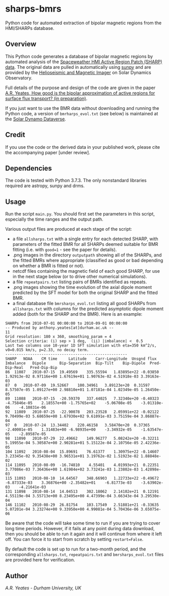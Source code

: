 # sharps-bmrs
Python code for automated extraction of bipolar magnetic regions from the HMI/SHARPs database.

## Overview

This Python code generates a database of bipolar magnetic regions by automated analysis of the <a href="http://jsoc.stanford.edu/doc/data/hmi/sharp/sharp.htm">Spaceweather HMI Active Region Patch (SHARP) data</a>. The original data are pulled in automatically using <a href="https://sunpy.org">sunpy</a> and are provided by the <a href="http://hmi.stanford.edu">Helioseismic and Magnetic Imager</a> on Solar Dynamics Observatory.

Full details of the purpose and design of the code are given in the paper <a href="">A.R. Yeates, How good is the bipolar approximation of active regions for surface flux transport? (in preparation)</a>.

If you just want to use the BMR data without downloading and running the Python code, a version of `bmrharps_evol.txt` (see below) is maintained at the <a href="">Solar Dynamo Dataverse</a>.

## Credit

If you use the code or the derived data in your published work, please cite the accompanying paper [under review].

## Dependencies

The code is tested with Python 3.7.3. The only nonstandard libraries required are astropy, sunpy and drms.

## Usage

Run the script `main.py`. You should first set the parameters in this script, especially the time ranges and the output path.

Various output files are produced at each stage of the script:
- a file `allsharps.txt` with a single entry for each detected SHARP, with parameters of the fitted BMR for all SHARPs deemed suitable for BMR fitting (i.e. with `good=1` - see the paper for details).
- .png images in the directory `outputpath` showing all of the SHARPs, and the fitted BMRs where appropriate (classified as good or bad depending on whether a BMR is fitted or not). 
- netcdf files containing the magnetic field of each good SHARP, for use in the next stage below (or to drive other numerical simulations).
- a file `repeatpairs.txt` listing pairs of BMRs identified as repeats.
- .png images showing the time evolution of the axial dipole moment predicted by the SFT model for both the original SHARP and the fitted BMR.
- a final database file `bmrsharps_evol.txt` listing all good SHARPs from `allsharps.txt` with columns for the predicted asymptotic dipole moment added (both for the SHARP and the BMR). Here is an example:
```
SHARPs from 2010-07-01 00:00:00 to 2010-09-01 00:00:00
-- Produced by anthony.yeates[at]durham.ac.uk --
11
Grid resolution: 180 x 360, smoothing_param = 4
Selection criteria: (i) sep > 1 deg,  (ii) |imbalance| <  0.5
Last two columns use 10-year 1D SFT simulation with eta=350 km^2/s, v0=0.015 km/s, p=2.33, no decay term.
------------------------------------------------------
SHARP	NOAA	CM time		Latitude	Carr-Longitude	Unsgnd flux	Imbalance	Dipole		Bip-Separation	Bip-Tilt	Bip-Dipole	Pred-Dip-Real	Pred-Dip-Bip
86	11087	2010-07-15	19.49569	335.55594	1.83895e+22	-0.03850	1.92913e-02	8.97116e+00	1.67619e+01	1.90763e-02	4.51918e-03	3.39163e-03
87	0	2010-07-09	19.52667	100.34961	3.89123e+20	 0.31597	8.57507e-05	1.09127e+00	2.98810e+01	1.07181e-04	1.02349e-05	1.26450e-05
89	11088	2010-07-15	-20.59370	337.44025	7.32340e+20	-0.40323	-4.75846e-05	2.18557e+00	-1.75765e+02	-5.06708e-05	-3.01310e-06	-4.10831e-06
92	11089	2010-07-25	-22.90078	203.23528	2.05991e+22	-0.02122	9.70499e-03	5.68659e+00	1.67930e+02	9.61091e-03	3.75159e-04	3.86887e-04
97	0	2010-07-24	13.34402	220.46158	3.58470e+20	 0.37365	-2.40001e-05	1.31483e+00	-6.98935e+00	-3.34932e-05	-1.63547e-05	-2.89587e-05
98	11090	2010-07-29	22.49662	149.96277	5.08242e+20	-0.32211	5.19955e-04	5.30587e+00	2.90281e+01	5.15122e-04	2.10756e-05	2.42236e-05
104	11092	2010-08-04	15.89691	76.61377	1.30975e+22	-0.14607	3.23345e-02	9.35438e+00	3.96531e+01	3.19762e-02	1.51923e-02	1.88848e-02
114	11095	2010-08-09	-16.74810	 4.55401	4.01993e+21	 0.22351	3.77086e-03	7.36436e+00	1.61984e+02	3.73241e-03	1.23802e-03	1.42898e-03
115	11093	2010-08-10	14.64567	348.66903	1.22733e+22	-0.49672	-6.87333e-03	3.36876e+00	-2.35482e+01	-6.81773e-03	-3.63902e-03	-4.21641e-03
131	11098	2010-08-14	14.04513	302.18062	2.14102e+21	 0.12191	4.55119e-04	3.55713e+00	8.23495e+00	4.47399e-04	3.66343e-04	3.29530e-04
146	11102	2010-08-29	26.81754	103.17549	2.51881e+21	-0.33635	5.07201e-04	3.23274e+00	9.33950e+00	4.99081e-04	5.70436e-06	3.65075e-06
```

Be aware that the code will take some time to run if you are trying to cover long time periods. However, if it fails at any point during data download, then you should be able to run it again and it will continue from where it left off. You can force it to start from scratch by setting `restart=False`.

By default the code is set up to run for a two-month period, and the corresponding `allsharps.txt`, `repeatpairs.txt` and `bmrsharps_evol.txt` files are provided here for verification.

## Author

*A.R. Yeates - Durham University, UK*
